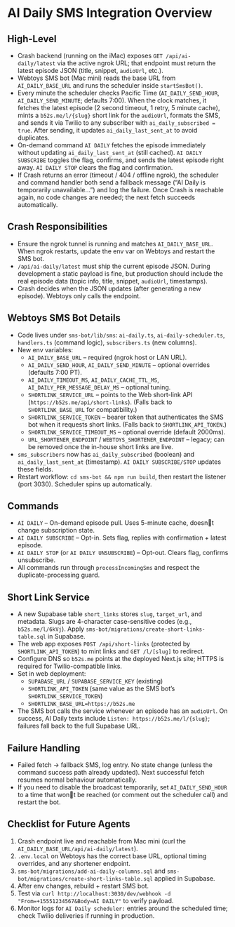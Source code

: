 # AI Daily SMS Integration Overview

## High-Level
- Crash backend (running on the iMac) exposes `GET /api/ai-daily/latest` via the active ngrok URL; that endpoint must return the latest episode JSON (title, snippet, `audioUrl`, etc.).
- Webtoys SMS bot (Mac mini) reads the base URL from `AI_DAILY_BASE_URL` and runs the scheduler inside `startSmsBot()`.
- Every minute the scheduler checks Pacific Time (`AI_DAILY_SEND_HOUR`, `AI_DAILY_SEND_MINUTE`; defaults 7:00). When the clock matches, it fetches the latest episode (2 second timeout, 1 retry, 5 minute cache), mints a `b52s.me/l/{slug}` short link for the `audioUrl`, formats the SMS, and sends it via Twilio to any subscriber with `ai_daily_subscribed = true`. After sending, it updates `ai_daily_last_sent_at` to avoid duplicates.
- On-demand command `AI DAILY` fetches the episode immediately without updating `ai_daily_last_sent_at` (still cached). `AI DAILY SUBSCRIBE` toggles the flag, confirms, and sends the latest episode right away. `AI DAILY STOP` clears the flag and confirmation.
- If Crash returns an error (timeout / 404 / offline ngrok), the scheduler and command handler both send a fallback message (“AI Daily is temporarily unavailable…”) and log the failure. Once Crash is reachable again, no code changes are needed; the next fetch succeeds automatically.

## Crash Responsibilities
- Ensure the ngrok tunnel is running and matches `AI_DAILY_BASE_URL`. When ngrok restarts, update the env var on Webtoys and restart the SMS bot.
- `/api/ai-daily/latest` must ship the current episode JSON. During development a static payload is fine, but production should include the real episode data (topic info, title, snippet, `audioUrl`, timestamps).
- Crash decides when the JSON updates (after generating a new episode). Webtoys only calls the endpoint.

## Webtoys SMS Bot Details
- Code lives under `sms-bot/lib/sms`: `ai-daily.ts`, `ai-daily-scheduler.ts`, `handlers.ts` (command logic), `subscribers.ts` (new columns).
- New env variables:
  - `AI_DAILY_BASE_URL` – required (ngrok host or LAN URL).
  - `AI_DAILY_SEND_HOUR`, `AI_DAILY_SEND_MINUTE` – optional overrides (defaults 7:00 PT).
  - `AI_DAILY_TIMEOUT_MS`, `AI_DAILY_CACHE_TTL_MS`, `AI_DAILY_PER_MESSAGE_DELAY_MS` – optional tuning.
  - `SHORTLINK_SERVICE_URL` – points to the Web short-link API (`https://b52s.me/api/short-links`). (Falls back to `SHORTLINK_BASE_URL` for compatibility.)
  - `SHORTLINK_SERVICE_TOKEN` – bearer token that authenticates the SMS bot when it requests short links. (Falls back to `SHORTLINK_API_TOKEN`.)
  - `SHORTLINK_SERVICE_TIMEOUT_MS` – optional override (default 2000ms).
  - `URL_SHORTENER_ENDPOINT` / `WEBTOYS_SHORTENER_ENDPOINT` – legacy; can be removed once the in-house short links are live.
- `sms_subscribers` now has `ai_daily_subscribed` (boolean) and `ai_daily_last_sent_at` (timestamp). `AI DAILY SUBSCRIBE/STOP` updates these fields.
- Restart workflow: `cd sms-bot && npm run build`, then restart the listener (port 3030). Scheduler spins up automatically.

## Commands
- `AI DAILY` – On-demand episode pull. Uses 5-minute cache, doesnt change subscription state.
- `AI DAILY SUBSCRIBE` – Opt-in. Sets flag, replies with confirmation + latest episode.
- `AI DAILY STOP` (or `AI DAILY UNSUBSCRIBE`) – Opt-out. Clears flag, confirms unsubscribe.
- All commands run through `processIncomingSms` and respect the duplicate-processing guard.

## Short Link Service

- A new Supabase table `short_links` stores `slug`, `target_url`, and metadata. Slugs are 4-character case-sensitive codes (e.g., `b52s.me/l/6kVj`). Apply `sms-bot/migrations/create-short-links-table.sql` in Supabase.
- The web app exposes `POST /api/short-links` (protected by `SHORTLINK_API_TOKEN`) to mint links and `GET /l/[slug]` to redirect.
- Configure DNS so `b52s.me` points at the deployed Next.js site; HTTPS is required for Twilio-compatible links.
- Set in web deployment:
  - `SUPABASE_URL` / `SUPABASE_SERVICE_KEY` (existing)
  - `SHORTLINK_API_TOKEN` (same value as the SMS bot’s `SHORTLINK_SERVICE_TOKEN`)
  - `SHORTLINK_BASE_URL=https://b52s.me`
- The SMS bot calls the service whenever an episode has an `audioUrl`. On success, AI Daily texts include `Listen: https://b52s.me/l/{slug}`; failures fall back to the full Supabase URL.

## Failure Handling
- Failed fetch → fallback SMS, log entry. No state change (unless the command success path already updated). Next successful fetch resumes normal behaviour automatically.
- If you need to disable the broadcast temporarily, set `AI_DAILY_SEND_HOUR` to a time that wont be reached (or comment out the scheduler call) and restart the bot.

## Checklist for Future Agents
1. Crash endpoint live and reachable from Mac mini (curl the `AI_DAILY_BASE_URL/api/ai-daily/latest`).
2. `.env.local` on Webtoys has the correct base URL, optional timing overrides, and any shortener endpoint.
3. `sms-bot/migrations/add-ai-daily-columns.sql` and `sms-bot/migrations/create-short-links-table.sql` applied in Supabase.
4. After env changes, rebuild + restart SMS bot.
5. Test via `curl http://localhost:3030/dev/webhook -d "From=+15551234567&Body=AI DAILY"` to verify payload.
6. Monitor logs for `AI Daily scheduler:` entries around the scheduled time; check Twilio deliveries if running in production.
